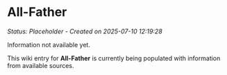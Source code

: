 # All-Father

*Status: Placeholder - Created on 2025-07-10 12:19:28*

Information not available yet.

This wiki entry for **All-Father** is currently being populated with information from available sources.